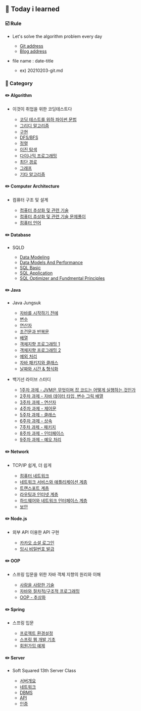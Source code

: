 ## :date: Today i learned

### :ballot_box_with_check: Rule


- Let's solve the algorithm problem every day 

    - [Git address](https://github.com/m1nnh/Solved-the-problem)
    - [Blog address](https://minhyeok-rithm.tistory.com/category/Algorithm)

- file name : date-title

    - ex) 20210203-git.md

### 📂 Category


#### ✏️ Algorithm

- 이것이 취업을 위한 코딩테스트다

    - [코딩 테스트를 위하 파이썬 문법](https://github.com/m1nnh/TIL/blob/master/Algorithm/20210223-PythonGrammar.md)
    - [그리디 알고리즘](https://github.com/m1nnh/TIL/blob/master/Algorithm/20210224-GreedyAlgorithm.md)
    - [구현](https://github.com/m1nnh/TIL/blob/master/Algorithm/20210225-Implementation.md)
    - [DFS/BFS](https://github.com/m1nnh/TIL/blob/master/Algorithm/20210225-DFS:BFS.md)
    - [정렬](https://github.com/m1nnh/TIL/blob/master/Algorithm/20210226-Sort.md)
    - [이진 탐색](https://github.com/m1nnh/TIL/blob/master/Algorithm/20210227-BinarySearch.md)
    - [다이나믹 프로그래밍](https://github.com/m1nnh/TIL/blob/master/Algorithm/20210227-DynamicProgramming.md)
    - [최단 경로](https://github.com/m1nnh/TIL/blob/master/Algorithm/20210228-ShortestPath.md)
    - [그래프](https://github.com/m1nnh/TIL/blob/master/Algorithm/20210228-GraphAlgorithm.md)
    - [기타 알고리즘](https://github.com/m1nnh/TIL/blob/master/Algorithm/20210228-EtcAlgorithm.md)


#### ✏️ Computer Architecture

- 컴퓨터 구조 및 설계
    
    - [컴퓨터 추상화 및 관련 기술](https://github.com/m1nnh/TIL/blob/master/Computer%20Architecture/20210404-컴퓨터%20추상화%20및%20관련%20기술.md)
    - [컴퓨터 추상화 및 관련 기술 문제풀이](https://github.com/m1nnh/TIL/blob/master/Computer%20Architecture/20210405-컴퓨터%20추상화%20및%20관련%20기술%20문제풀이.md)
    - [컴퓨터 언어](https://github.com/m1nnh/TIL/blob/master/Computer%20Architecture/20210405-컴퓨터%20언어.md)


#### ✏️ Database

- SQLD

	- [Data Modeling](https://github.com/m1nnh/TIL/blob/master/Database/SQLD/20210301-DataModeling.md)
	- [Data Models And Performance](https://github.com/m1nnh/TIL/blob/master/Database/SQLD/20210301-DataModelsAndPerformance.md)
	- [SQL Basic](https://github.com/m1nnh/TIL/blob/master/Database/SQLD/20210305-SQLBASIC.md)
	- [SQL Application](https://github.com/m1nnh/TIL/blob/master/Database/SQLD/20210306-SQLAPPLICATION.md)
	- [SQL Optimizer and Fundmental Principles](https://github.com/m1nnh/TIL/blob/master/Database/SQLD/20210306-SQL-OptimizerAndFundamentalPrinciples.md)

	
#### ✏️ Java

- Java Jungsuk

	- [자바를 시작하기 전에](https://github.com/m1nnh/TIL/blob/master/Java/Java%20Jungsuk/20210330-Getting_Started_with_Java.md)
	- [변수](https://github.com/m1nnh/TIL/blob/master/Java/Java%20Jungsuk/20210331-Variable.md)
	- [연산자](https://github.com/m1nnh/TIL/blob/master/Java/Java%20Jungsuk/20210404-Operator.md)
	- [조건문과 반복문](https://github.com/m1nnh/TIL/blob/master/JavaJava%20Jungsuk/20210404-Control-Statement.md)
	- [배열](https://github.com/m1nnh/TIL/blob/master/Java/Java%20Jungsuk/20210405-Array.md)
	- [객체지향 프로그래밍 1](https://github.com/m1nnh/TIL/blob/master/Java/Java%20Jungsuk/20210709-OOP1.md)
	- [객체지향 프로그래밍 2](https://github.com/m1nnh/TIL/blob/master/Java/Java%20Jungsuk/20210714-OOP2.md)
	- [예외 처리](https://github.com/m1nnh/TIL/blob/master/Java/Java%20Jungsuk/20210714-Exception%20Handling.md)
	- [자바 패키지와 클래스](https://github.com/m1nnh/TIL/blob/master/Java/Java%20Jungsuk/20210714-java.lang%20Package.md)
	- [날짜와 시간 & 형식화](https://github.com/m1nnh/TIL/blob/master/Java/Java%20Jungsuk/20210720-Day-Time%20and%20Formatting.md)

- 백기선 라이브 스터디

	- [1주차 과제 - JVM은 무엇이며 잡 코드는 어떻게 실행하는 것인가](https://minhyeok-rithm.tistory.com/entry/20210405-Problem-Solved?category=871671)
	- [2주차 과제 - 자바 데이터 타입, 변수 그릭 배열](https://minhyeok-rithm.tistory.com/entry/20210406-LiveStudy-02?category=871671)
	- [3주차 과제 - 연산자](https://github.com/m1nnh/TIL/blob/master/Java/백기선%20Live%20Study/20210706-LiveStudy-03.md)
	- [4주차 과제 - 제어문](https://github.com/m1nnh/TIL/blob/master/Java/백기선%20Live%20Study/20210708-LiveStudy-04.md)
	- [5주차 과제 - 클래스](https://github.com/m1nnh/TIL/blob/master/Java/백기선%20Live%20Study/20210714-LiveStudy-05.md)
	- [6주차 과제 - 상속](https://github.com/m1nnh/TIL/blob/master/Java/백기선%20Live%20Study/20210717-LiveStudy-06.md)
	- [7주차 과제 - 패키지](https://github.com/m1nnh/TIL/blob/master/Java/백기선%20Live%20Study/20210718-LiveStudy-07.md)
	- [8주차 과제 - 인터페이스](https://github.com/m1nnh/TIL/blob/master/Java/백기선%20Live%20Study/20210718-LiveStudy-08.md)
	- [9주차 과제 - 예오 처리](https://github.com/m1nnh/TIL/blob/master/Java/백기선%20Live%20Study/20210718-LiveStudy-09.md)

#### ✏️ Network

- TCP/IP 쉽게, 더 쉽게

	- [컴퓨터 네트워크](https://github.com/m1nnh/TIL/blob/master/Network/20210630-Computer-Network.md)
	- [네트워크 서비스와 애플리케이션 계층](https://github.com/m1nnh/TIL/blob/master/Network/20210701-Application-Layer.md)
	- [트랜스포트 계층](https://github.com/m1nnh/TIL/blob/master/Network/20210702-Transport-Layer.md)
	- [라우팅과 인터넷 계층](https://github.com/m1nnh/TIL/blob/master/Network/20210704-Internet-Layer.md)
	- [하드웨어와 네트워크 인터페이스 계층](https://github.com/m1nnh/TIL/blob/master/Network/20210705-Network-Interface-Layer.md)
	- [보안](https://github.com/m1nnh/TIL/blob/master/Network/20210705-Security.md)


#### ✏️ Node.js
	
- 외부 API 이용한 API 구현

	- [카카오 소셜 로그인](https://github.com/m1nnh/TIL/blob/master/Node.js/20210706-Kakao-Login.md)
	- [임시 비밀번호 발급](https://github.com/m1nnh/TIL/blob/master/Node.js/20210706-Nodemailer.md)
	

#### ✏️ OOP

- 스프링 입문을 위한 자바 객체 지향의 원리와 이해

    - [사람을 사랑한 기술](https://github.com/m1nnh/TIL/blob/master/OOP/사람을%20사랑한%20기술.md)
    - [자바와 절차적/구조적 프로그래밍](https://github.com/m1nnh/TIL/blob/master/OOP/자바와%20절차적:구조적%20프로그래밍.md)
    - [OOP - 추상화](https://github.com/m1nnh/TIL/blob/master/OOP/OOP-추상화.md)


#### ✏️ Spring

- 스프링 입문

    - [프로젝트 환경설정](https://github.com/m1nnh/TIL/blob/master/Spring/Spring-Basic/Project-Environment.md)
    - [스프링 웹 개발 기초](https://github.com/m1nnh/TIL/blob/master/Spring/Spring-Basic/Spring-Web-Development-Basic.md)
    - [회원가입 예제](https://github.com/m1nnh/TIL/blob/master/Spring/Spring-Basic/Sign-Up-Example.md)


#### ✏️ Server

- Soft Squared 13th Server Class

    - [서버개요](https://github.com/m1nnh/TIL/blob/master/Server/20210411-Server.md)
    - [네트워크](https://github.com/m1nnh/TIL/blob/master/Server/20210418-Network.md)
    - [DBMS](https://github.com/m1nnh/TIL/blob/master/Server/20210425-DBMS.md)
    - [API](https://github.com/m1nnh/TIL/blob/master/Server/20210502-API.md)
    - [인증](https://github.com/m1nnh/TIL/blob/master/Server/20210509-Authentication.md)

